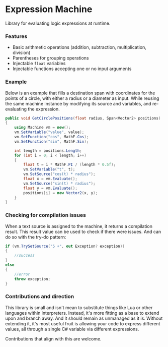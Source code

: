 # Expression Machine

Library for evaluating logic expressions at runtime.

### Features

- Basic arithmetic operations (addition, subtraction, multiplication, division)
- Parentheses for grouping operations
- Injectable `float` variables
- Injectable functions accepting one or no input arguments

### Example

Below is an example that fills a destination span with coordinates for the points of a circle,
with either a radius or a diameter as input. While reusing the same machine instance by modifying
its source and variables, and re-evaluating the expression.
```cs
public void GetCirclePositions(float radius, Span<Vector2> positions)
{
    using Machine vm = new();
    vm.SetVariable("value", value);
    vm.SetFunction("cos", MathF.Cos);
    vm.SetFunction("sin", MathF.Sin);

    int length = positions.Length;
    for (int i = 0; i < length; i++)
    {
        float t = i * MathF.PI / (length * 0.5f);
        vm.SetVariable("t", t);
        vm.SetSource("cos(t) * radius");
        float x = vm.Evaluate();    
        vm.SetSource("sin(t) * radius");
        float y = vm.Evaluate();
        positions[i] = new Vector2(x, y);
    }
}
```

### Checking for compilation issues

When a text source is assigned to the machine, it returns a compilation result.
This result value can be used to check if there were issues. And can do so with the try-do pattern:
```cs
if (vm.TrySetSource("5 +", out Exception? exception))
{
    //success
}
else
{
    //error
    throw exception;
}
```

### Contributions and direction

This library is small and isn't mean to substitute things like Lua or other languages within interpreters.
Instead, it's more fitting as a base to extend upon and branch away. And it should remain as unmanaged as it is.
Without extending it, it's most useful fruit is allowing your code to express different values, all through a
single C# variable via different expressions.

Contributions that align with this are welcome.